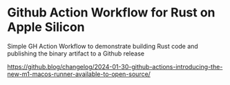 # Github Action Workflow for Rust on Apple Silicon
Simple GH Action Workflow to demonstrate building Rust code and publishing the binary artifact to a Github release

https://github.blog/changelog/2024-01-30-github-actions-introducing-the-new-m1-macos-runner-available-to-open-source/
